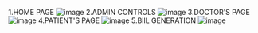 1.HOME PAGE
![image](https://user-images.githubusercontent.com/95906291/152490595-6fba70f0-d880-4db1-8d39-6d8f38a1b919.png)
2.ADMIN CONTROLS
![image](https://user-images.githubusercontent.com/95906291/152490703-a9000c1c-5529-4f10-a5f5-8a6083ebcbab.png)
3.DOCTOR'S PAGE
![image](https://user-images.githubusercontent.com/95906291/152490746-8f0dc17a-db70-4d1d-b649-318d331a710a.png)
4.PATIENT'S PAGE
![image](https://user-images.githubusercontent.com/95906291/152490813-a427d68d-8553-42f0-96ff-d4e17683f7c6.png)
5.BIlL GENERATION
![image](https://user-images.githubusercontent.com/95906291/152490854-6be62708-4803-43f5-9fb5-264ba2dc927b.png)
